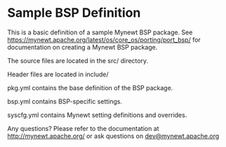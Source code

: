 # Sample BSP Definition

This is a basic definition of a sample Mynewt BSP package.  See
https://mynewt.apache.org/latest/os/core_os/porting/port_bsp/ for documentation
on creating a Mynewt BSP package.

The source files are located in the src/ directory.

Header files are located in include/ 

pkg.yml contains the base definition of the BSP package.

bsp.yml contains BSP-specific settings.

syscfg.yml contains Mynewt setting definitions and overrides.

Any questions?  Please refer to the documentation at 
http://mynewt.apache.org/ or ask questions on dev@mynewt.apache.org
